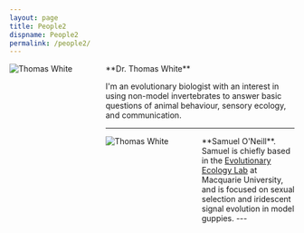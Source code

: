 ```yaml
---
layout: page
title: People2
dispname: People2
permalink: /people2/
---
```

<style>
.photo{
  float:left;
  max-width: 200px;
  min-width: 170px;
  max-height: 210px;
  min-height: 170;
  margin: 0.0em;
  padding: 0.0em;
  margin-left:0.0em;
  margin-right:0.0em;
}
</style>

<img src="{{ site.baseurl }}/assets/tom.jpg" alt="Thomas White" title="Thomas White" class = "photo">
**Dr. Thomas White**  

I'm an evolutionary biologist with an interest in using non-model invertebrates to answer basic questions of animal behaviour, sensory ecology, and communication.  

---

<img src="{{ site.baseurl }}/assets/gup.jpg" alt="Thomas White" title="Thomas White" class="photo">
**Samuel O'Neill**. 
Samuel is chiefly based in the <a href="http://evolutionaryecologymq.com">Evolutionary Ecology Lab</a> at Macquarie University, and is focused on sexual selection and iridescent signal evolution in model guppies. 
---

